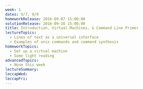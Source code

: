 ```yaml
---
week: 1
dates: 9/7, 9/9
homeworkRelease: 2016-09-07 15:00:00
solutionRelease: 2016-09-16 15:00:00
title: Introduction, Virtual Machines, & Command Line Primer
lectureTopics:
  - Lines of text as a universal interface
  - Examples of unix commands and command synthesis
homeworkTopics:
  - Set up a virtual machine
  - Some light reading
advancedTopics:
  - None this week
lectureSummary:
leccapWed:
leccapFri:
---
```


